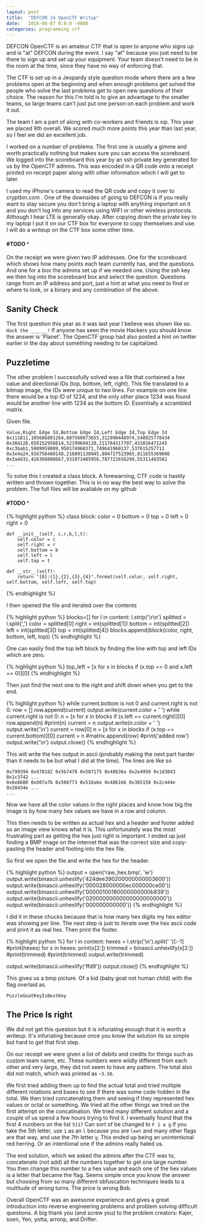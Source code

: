 ```yaml
---
layout: post
title:  "DEFCON 24 OpenCTF Writup"
date:   2016-08-07 0:0:0 -0800
categories: programming ctf
---
```

DEFCON OpenCTF is an amateur CTF that is open to anyone who signs up and is "at"
DEFCON during the event. I say "at" because you just need to be there to sign up
and set up your equipment. Your team doesn't need to be in the room at the time,
since they have no way of enforcing that.

The CTF is set up in a Jeopardy style question mode where there are a few
problems open at the beginning and when enough problems get solved the people
who solve the last problems get to open new questions of their choice. The
reason for this I'm told is to give an advantage to the smaller teams, so large
teams can't just put one person on each problem and work it out.

The team I am a part of along with co-workers and friends is xip. This year we
placed 9th overall. We scored much more points this year than last year, so I
feel we did an excellent job.

I worked on a number of problems. The first one is usually a gimme and worth
practically nothing but makes sure you can access the scoreboard. We logged into
the scoreboard this year by an ssh private key generated for us by the OpenCTF
admins. This was encoded in a QR code onto a receipt printed on receipt paper
along with other information which I will get to later.

I used my iPhone's camera to read the QR code and copy it over to cryptbin.com .
One of the downsides of going to DEFCON is if you really want to stay secure you
don't bring a laptop with anything important on it and you don't log into any
services using WIFI or other wireless protocols. Although I hear LTE is generally
okay. After copying down the private key to my laptop I put it on our CTF box
for everyone to copy themselves and use. I will do a writeup on the CTF box some
other time.

#### #TODO ^

On the receipt we were given two IP addresses. One for the scoreboard which
shows how many points each team currently has, and the questions. And one for a
box the admins set up if we needed one. Using the ssh key we then log into the
scoreboard box and select the question. Questions range from an IP address and
port, just a hint at what you need to find or where to look, or a binary and any
combination of the above.

## Sanity Check
The first question this year as it was last year I believe was shown like so.
`
Hack the ______!
`
If anyone has seen the movie Hackers you should know the answer is 'Planet'. The
OpenCTF group had also posted a hint on twitter earlier in the day about
something needing to be capitalized.

## Puzzletime
The other problem I successfully solved was a file that contained a hex value
and directional IDs (top, bottom, left, right). This file translated to a bitmap
image, the IDs were unique to two lines. For example on one line there would be
a top ID of 1234, and the only other place 1234 was found would be another line
with 1234 as the bottom ID. Essentially a scrambled matrix.

Given file.

```
Value,Right Edge Id,Bottom Edge Id,Left Edge Id,Top Edge Id
0x111811,105686801264,887560873655,312990448974,548925778434
0x384126,650152958814,52199694120,211764317707,433816471245
0xc3bab1,5909959089,950174968371,749641960137,537615257711
0x3e4a24,916756480148,216091138945,804727523965,811655369006
0x3a4d31,426308808667,931973485956,787722656299,55311493582
...
```

To solve this I created a class block. A forewarning, CTF code is hastily
written and thrown together. This is in no way the best way to solve the
problem. The full files will be available on my github

#### #TODO ^

{% highlight python %}
class block:
    color = 0
    bottom = 0
    top = 0
    left = 0
    right = 0

    def __init__(self, c,r,b,l,t):
        self.color = c
        self.right = r
        self.bottom = b
        self.left = l
        self.top = t

    def __str__(self):
        return "{0}:{1},{2},{3},{4}".format(self.color, self.right, self.bottom, self.left, self.top)
{% endhighlight %}

I then opened the file and iterated over the contents

{% highlight python %}
blocks=[]
for l in content:
    l.strip('\r\n')
    splitted = l.split(',')
    color = splitted[0]
    right = int(splitted[1])
    bottom = int(splitted[2])
    left = int(splitted[3])
    top = int(splitted[4])
    blocks.append(block(color, right, bottom, left, top))
{% endhighlight %}

One can easily find the top left block by finding the line with top and left IDs
which are zero.

{% highlight python %}
top_left = [x for x in blocks if (x.top == 0 and x.left == 0)][0]
{% endhighlight %}

Then just find the next one to the right and shift down when you get to the end.

{% highlight python %}
while current.bottom is not 0 and current.right is not 0:
    row = []
    row.append(current)
    output.write(current.color + ' ')
    while current.right is not 0:
        n = [x for x in blocks if (x.left == current.right)][0]
        row.append(n)
        #print(n)
        current = n
        output.write(n.color + ' ')
    output.write('\n')
    current = row[0]
    n = [x for x in blocks if (x.top == current.bottom)][0]
    current = n
    #matrix.append(row)
    #print('added row')
output.write('\n')
output.close()
{% endhighlight %}

This will write the hex output in ascii (probably making the next part harder
than it needs to be but what I did at the time). The lines are like so

```
0x799394 0x678182 0x5b7478 0x587175 0x48636a 0x2e4950 0x1d3843 0x1c3742 ...
0x6e8688 0x607a7b 0x566f73 0x516a6e 0x486166 0x365158 0x2c444e 0x28434e ...
...
```

Now we have all the color values in the right places and know how big the image
is by how many hex values we have in a row and column.

This then needs to be written as actual hex and a header and footer added so an
image view knows what it is. This unfortunately was the most frustrating part as
getting the hex just right is important. I ended up just finding a BMP image on
the internet that was the correct size and copy-pasting the header and footing
into the hex file.

So first we open the file and write the hex for the header.

{% highlight python %}
output = open('raw_hex.bmp', 'w')
output.write(binascii.unhexlify('424dee390200000000003600'))
output.write(binascii.unhexlify('000028000000ec000000ce00'))
output.write(binascii.unhexlify('00000100180000000000b839'))
output.write(binascii.unhexlify('020000000000000000000000'))
output.write(binascii.unhexlify('000000000000'))
{% endhighlight %}

I did it in these chucks because that is how many hex digits my hex editor was
showing per line. The next step is just to iterate over the hex ascii code and
print it as real hex. Then print the footer.

{% highlight python %}
for l in content:
    hexes = l.strip('\n').split(' ')[:-1]
    #print(hexes)
    for x in hexes:
        print(x[2:])
        trimmed = binascii.unhexlify(x[2:])
        #print(trimmed)
            #print(trimmed)
        output.write(trimmed)

output.write(binascii.unhexlify('ffd9'))
output.close()
{% endhighlight %}

This gives us a bmp picture. Of a kid (baby goat not human child) with the flag
overlaid as.

```
PuzzleGoatKeyIsBestKey
```

## The Price Is right
We did not get this question but it is infuriating enough that it is worth a
writeup. It's infuriating because once you know the solution its so simple but
hard to get that first step.

On our receipt we were given a list of debits and credits for things such as
custom team name, etc.  These numbers were wildly different from each other and
very large, they did not seem to have any pattern. The total also did not match,
which was printed as `~3.50`.

We first tried adding them up to find the actual total and tried multiple
different rotations and bases to see if there was some code hidden in the total.
We then tried concatenating them and seeing if they represented hex values or
octal or something. We tried all the other things we tried on the first attempt
on the concatination. We tried many different solution and a couple of us spend
a few hours trying to find it. I eventually found that the first 4 numbers on
the list `5117` Can sort of be changed to `F 1 a g` if you take the 5th
letter, use `1` as an `l` because you are `leet` and many other flags are that way,
and use the 7th letter `g`. This ended up being an unintentional red herring. Or
an intentional one if the admins really hated us.

The end solution, which we asked the admins after the CTF was to, concatenate
(not add) all the numbers together to get one large number. You then change this
number to a hex value and each one of the hex values is a letter that became the
flag. Seems simple once you know the answer but choosing from so many different
obfuscation techniques leads to a multitude of wrong turns. The price is wrong
Bob.

Overall OpenCTF was an awesome experience and gives a great introduction into
reverse engineering problems and problem solving difficult questions. A big
thank you (and screw you) to the problem creators: Kajer, soen, Yen, yotta,
arronp, and Drifter.
